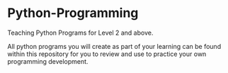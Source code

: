 # Python-Programming
Teaching Python Programs for Level 2 and above.

All python programs you will create as part of your learning can be found within this repository for you to review and use to practice your own programming development.
